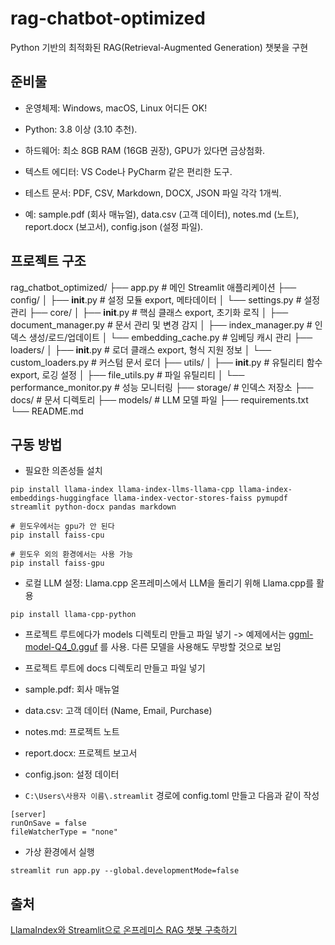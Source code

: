 # rag-chatbot-optimized
Python 기반의 최적화된 RAG(Retrieval-Augmented Generation) 챗봇을 구현

## 준비물

- 운영체제: Windows, macOS, Linux 어디든 OK!

- Python: 3.8 이상 (3.10 추천).

- 하드웨어: 최소 8GB RAM (16GB 권장), GPU가 있다면 금상첨화.

- 텍스트 에디터: VS Code나 PyCharm 같은 편리한 도구.

- 테스트 문서: PDF, CSV, Markdown, DOCX, JSON 파일 각각 1개씩.

- 예: sample.pdf (회사 매뉴얼), data.csv (고객 데이터), notes.md (노트), report.docx (보고서), config.json (설정 파일).

## 프로젝트 구조

rag_chatbot_optimized/
├── app.py                    # 메인 Streamlit 애플리케이션
├── config/
│   ├── __init__.py           # 설정 모듈 export, 메타데이터
│   └── settings.py           # 설정 관리
├── core/
│   ├── __init__.py           # 핵심 클래스 export, 초기화 로직
│   ├── document_manager.py   # 문서 관리 및 변경 감지
│   ├── index_manager.py      # 인덱스 생성/로드/업데이트
│   └── embedding_cache.py    # 임베딩 캐시 관리
├── loaders/
│   ├── __init__.py           # 로더 클래스 export, 형식 지원 정보
│   └── custom_loaders.py     # 커스텀 문서 로더
├── utils/
│   ├── __init__.py           # 유틸리티 함수 export, 로깅 설정
│   ├── file_utils.py         # 파일 유틸리티
│   └── performance_monitor.py # 성능 모니터링
├── storage/                  # 인덱스 저장소
├── docs/                     # 문서 디렉토리
├── models/                   # LLM 모델 파일
├── requirements.txt
└── README.md

## 구동 방법

- 필요한 의존성들 설치 

```
pip install llama-index llama-index-llms-llama-cpp llama-index-embeddings-huggingface llama-index-vector-stores-faiss pymupdf streamlit python-docx pandas markdown

# 윈도우에서는 gpu가 안 된다
pip install faiss-cpu

# 윈도우 외의 환경에서는 사용 가능
pip install faiss-gpu
```

- 로컬 LLM 설정: Llama.cpp
온프레미스에서 LLM을 돌리기 위해 Llama.cpp를 활용

```
pip install llama-cpp-python
```

- 프로젝트 루트에다가 models 디렉토리 만들고 파일 넣기
-> 예제에서는 [ggml-model-Q4_0.gguf](https://huggingface.co/TheBloke/Llama-2-7B-Chat-GGUF) 를 사용. 다른 모델을 사용해도 무방할 것으로 보임

- 프로젝트 루트에 docs 디렉토리 만들고 파일 넣기
- sample.pdf: 회사 매뉴얼
- data.csv: 고객 데이터 (Name, Email, Purchase)
- notes.md: 프로젝트 노트
- report.docx: 프로젝트 보고서
- config.json: 설정 데이터

- `C:\Users\사용자 이름\.streamlit` 경로에 config.toml 만들고 다음과 같이 작성

```
[server]
runOnSave = false
fileWatcherType = "none"
```

- 가상 환경에서 실행
```
streamlit run app.py --global.developmentMode=false
```

## 출처
[LlamaIndex와 Streamlit으로 온프레미스 RAG 챗봇 구축하기](https://tilnote.io/pages/682abc6cb1620287202c38e1)